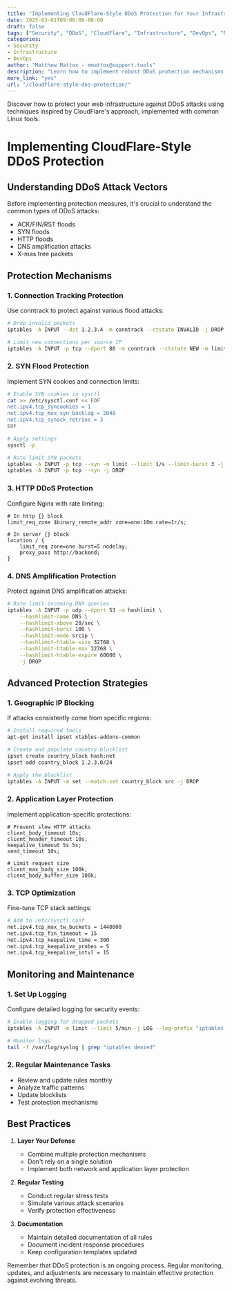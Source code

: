 ```yaml
---
title: "Implementing CloudFlare-Style DDoS Protection for Your Infrastructure"
date: 2025-03-01T09:00:00-06:00
draft: false
tags: ["Security", "DDoS", "CloudFlare", "Infrastructure", "DevOps", "Network Security", "iptables"]
categories:
- Security
- Infrastructure
- DevOps
author: "Matthew Mattox - mmattox@support.tools"
description: "Learn how to implement robust DDoS protection mechanisms similar to CloudFlare's approach. This comprehensive guide covers rate limiting, connection tracking, and other essential security measures for web servers."
more_link: "yes"
url: "/cloudflare-style-dos-protection/"
---
```


Discover how to protect your web infrastructure against DDoS attacks using techniques inspired by CloudFlare's approach, implemented with common Linux tools.

<!--more-->

# Implementing CloudFlare-Style DDoS Protection

## Understanding DDoS Attack Vectors

Before implementing protection measures, it's crucial to understand the common types of DDoS attacks:
- ACK/FIN/RST floods
- SYN floods
- HTTP floods
- DNS amplification attacks
- X-mas tree packets

## Protection Mechanisms

### 1. Connection Tracking Protection

Use conntrack to protect against various flood attacks:

```bash
# Drop invalid packets
iptables -A INPUT --dst 1.2.3.4 -m conntrack --ctstate INVALID -j DROP

# Limit new connections per source IP
iptables -A INPUT -p tcp --dport 80 -m conntrack --ctstate NEW -m limit --limit 60/min --limit-burst 20 -j ACCEPT
```

### 2. SYN Flood Protection

Implement SYN cookies and connection limits:

```bash
# Enable SYN cookies in sysctl
cat >> /etc/sysctl.conf << EOF
net.ipv4.tcp_syncookies = 1
net.ipv4.tcp_max_syn_backlog = 2048
net.ipv4.tcp_synack_retries = 3
EOF

# Apply settings
sysctl -p

# Rate limit SYN packets
iptables -A INPUT -p tcp --syn -m limit --limit 1/s --limit-burst 3 -j ACCEPT
iptables -A INPUT -p tcp --syn -j DROP
```

### 3. HTTP DDoS Protection

Configure Nginx with rate limiting:

```nginx
# In http {} block
limit_req_zone $binary_remote_addr zone=one:10m rate=1r/s;

# In server {} block
location / {
    limit_req zone=one burst=5 nodelay;
    proxy_pass http://backend;
}
```

### 4. DNS Amplification Protection

Protect against DNS amplification attacks:

```bash
# Rate limit incoming DNS queries
iptables -A INPUT -p udp --dport 53 -m hashlimit \
    --hashlimit-name DNS \
    --hashlimit-above 20/sec \
    --hashlimit-burst 100 \
    --hashlimit-mode srcip \
    --hashlimit-htable-size 32768 \
    --hashlimit-htable-max 32768 \
    --hashlimit-htable-expire 60000 \
    -j DROP
```

## Advanced Protection Strategies

### 1. Geographic IP Blocking

If attacks consistently come from specific regions:

```bash
# Install required tools
apt-get install ipset xtables-addons-common

# Create and populate country blocklist
ipset create country_block hash:net
ipset add country_block 1.2.3.0/24

# Apply the blocklist
iptables -A INPUT -m set --match-set country_block src -j DROP
```

### 2. Application Layer Protection

Implement application-specific protections:

```nginx
# Prevent slow HTTP attacks
client_body_timeout 10s;
client_header_timeout 10s;
keepalive_timeout 5s 5s;
send_timeout 10s;

# Limit request size
client_max_body_size 100k;
client_body_buffer_size 100k;
```

### 3. TCP Optimization

Fine-tune TCP stack settings:

```bash
# Add to /etc/sysctl.conf
net.ipv4.tcp_max_tw_buckets = 1440000
net.ipv4.tcp_fin_timeout = 15
net.ipv4.tcp_keepalive_time = 300
net.ipv4.tcp_keepalive_probes = 5
net.ipv4.tcp_keepalive_intvl = 15
```

## Monitoring and Maintenance

### 1. Set Up Logging

Configure detailed logging for security events:

```bash
# Enable logging for dropped packets
iptables -A INPUT -m limit --limit 5/min -j LOG --log-prefix "iptables denied: " --log-level 7

# Monitor logs
tail -f /var/log/syslog | grep "iptables denied"
```

### 2. Regular Maintenance Tasks

- Review and update rules monthly
- Analyze traffic patterns
- Update blocklists
- Test protection mechanisms

## Best Practices

1. **Layer Your Defense**
   - Combine multiple protection mechanisms
   - Don't rely on a single solution
   - Implement both network and application layer protection

2. **Regular Testing**
   - Conduct regular stress tests
   - Simulate various attack scenarios
   - Verify protection effectiveness

3. **Documentation**
   - Maintain detailed documentation of all rules
   - Document incident response procedures
   - Keep configuration templates updated

Remember that DDoS protection is an ongoing process. Regular monitoring, updates, and adjustments are necessary to maintain effective protection against evolving threats.
